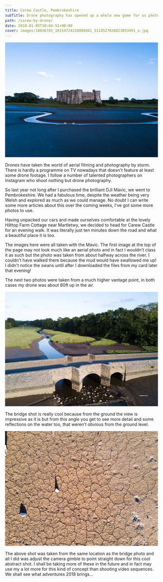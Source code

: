 ```yaml
---
title: Carew Castle, Pembrokeshire
subTitle: Drone photography has opened up a whole new game for us photographers, as I explored Pembrokeshire
path: /carew-by-drone/
date: 2018-01-05T10:04:51+00:00
cover: images/18836783_10154724210808041_3114527636023853491_o.jpg
---
```

![Carew Castle from the river](images/18836783_10154724210808041_3114527636023853491_o.jpg)

Drones have taken the world of aerial filming and photography by storm. There is hardly a programme on TV nowadays that doesn't feature at least some drone footage. I follow a number of talented photographers on Instagram who shoot nothing but drone photography.

So last year not long after I purchased the brilliant DJI Mavic, we went to Pembrokeshire. We had a fabulous time, despite the weather being very Welsh and explored as much as we could manage. No doubt I can write some more articles about this over the coming weeks, I've got some more photos to use.

Having unpacked our cars and made ourselves comfortable at the lovely Hilttop Farm Cottage near Martletwy, we decided to head for Carew Castle for an evening walk. It was literally just ten minutes down the road and what a beautiful place it is too.

The images here were all taken with the Mavic. The first image at the top of the page may not look much like an aerial photo and in fact I wouldn't class it as such but the photo was taken from about halfway across the river. I couldn't have walked there because the mud would have swallowed me up! I didn't notice the swans until after I downloaded the files from my card later that evening!

The next two photos were taken from a much higher vantage point, in both cases my drone was about 60ft up in the air.

![Drone shot of Carew Bridge](images/18815258_10154724210578041_7836402066235908608_o.jpg)

The bridge shot is really cool because from the ground the view is impressive as it is but from this angle you get to see more detail and some reflections on the water too, that weren't obvious from the ground level.

![Aerial abstract of dry riverbed](images/18814985_10154724210733041_9114507984032136158_o.jpg)

The above shot was taken from the same location as the bridge photo and all I did was adjust the camera gimble to point straight down for this cool abstract shot. I shall be taking more of these in the future and in fact may use my a lot more for this kind of concept than shooting video sequences. We shall see what adventures 2018 brings...
